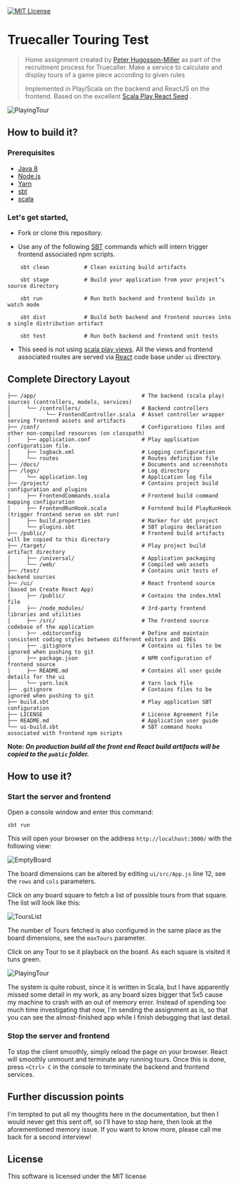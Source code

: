 [![MIT License][license-badge]][LICENSE]

# Truecaller Touring Test

> Home assignment created by [Peter Hugosson-Miller][oldmanlink-profile] as part of the recruitment process for Truecaller. Make a service to calculate and display tours of a game piece according to given rules 
> 
> Implemented in Play/Scala on the backend and ReactJS on the frontend. Based on the excellent [Scala Play React Seed](http://bit.ly/2A1AzEq) .
 
![PlayingTour](https://github.com/OldManLink/truetest/blob/master/docs/02_PlayingTour.png)

## How to build it?

### Prerequisites

* [Java 8](https://www.oracle.com/java/technologies/javase-jdk8-downloads.html)
* [Node.js](https://nodejs.org/)
* [Yarn](https://classic.yarnpkg.com/en/docs/install/)
* [sbt](https://www.scala-sbt.org/download.html)
* [scala](https://www.scala-lang.org/download/)

### Let's get started,

* Fork or clone this repository.

* Use any of the following [SBT](http://www.scala-sbt.org/) commands which will intern trigger frontend associated npm scripts.

```
    sbt clean           # Clean existing build artifacts

    sbt stage           # Build your application from your project’s source directory

    sbt run             # Run both backend and frontend builds in watch mode

    sbt dist            # Build both backend and frontend sources into a single distribution artifact

    sbt test            # Run both backend and frontend unit tests
```

* This seed is not using [scala play views](https://www.playframework.com/documentation/2.6.x/ScalaTemplates). All the views and frontend associated routes are served via [React](https://reactjs.org/) code base under `ui` directory.

## Complete Directory Layout

```
├── /app/                                 # The backend (scala play) sources (controllers, models, services)
│     └── /controllers/                   # Backend controllers
│           └── FrontendController.scala  # Asset controller wrapper serving frontend assets and artifacts
├── /conf/                                # Configurations files and other non-compiled resources (on classpath)
│     ├── application.conf                # Play application configuratiion file.
│     ├── logback.xml                     # Logging configuration
│     └── routes                          # Routes definition file
├── /docs/                                # Documents and screenshots
├── /logs/                                # Log directory
│     └── application.log                 # Application log file
├── /project/                             # Contains project build configuration and plugins
│     ├── FrontendCommands.scala          # Frontend build command mapping configuration
│     ├── FrontendRunHook.scala           # Forntend build PlayRunHook (trigger frontend serve on sbt run)
│     ├── build.properties                # Marker for sbt project
│     └── plugins.sbt                     # SBT plugins declaration
├── /public/                              # Frontend build artifacts will be copied to this directory
├── /target/                              # Play project build artifact directory
│     ├── /universal/                     # Application packaging
│     └── /web/                           # Compiled web assets
├── /test/                                # Contains unit tests of backend sources
├── /ui/                                  # React frontend source (based on Create React App)
│     ├── /public/                        # Contains the index.html file
│     ├── /node_modules/                  # 3rd-party frontend libraries and utilities
│     ├── /src/                           # The frontend source codebase of the application
│     ├── .editorconfig                   # Define and maintain consistent coding styles between different editors and IDEs
│     ├── .gitignore                      # Contains ui files to be ignored when pushing to git
│     ├── package.json                    # NPM configuration of frontend source
│     ├── README.md                       # Contains all user guide details for the ui
│     └── yarn.lock                       # Yarn lock file
├── .gitignore                            # Contains files to be ignored when pushing to git
├── build.sbt                             # Play application SBT configuration
├── LICENSE                               # License Agreement file
├── README.md                             # Application user guide
└── ui-build.sbt                          # SBT command hooks associated with frontend npm scripts 
```

**Note: _On production build all the front end React build artifacts will be copied to the `public` folder._**

## How to use it?

### Start the server and frontend
Open a console window and enter this command:
```
sbt run
```
This will open your browser on the address `http://localhost:3000/` with the following view:

![EmptyBoard](https://github.com/OldManLink/truetest/blob/master/docs/00_EmptyBoard.png)

The board dimensions can be altered by editing `ui/src/App.js` line 12, see the `rows` and `cols` parameters.

Click on any board square to fetch a list of possible tours from that square. The list will look like this:

![ToursList](https://github.com/OldManLink/truetest/blob/master/docs/01_ToursList.png)

The number of Tours fetched is also configured in the same place as the board dimensions, see the `maxTours` parameter.

Click on any Tour to se it playback on the board. As each square is visited it tuns green. 

![PlayingTour](https://github.com/OldManLink/truetest/blob/master/docs/02_PlayingTour.png)

The system is quite robust, since it is written in Scala, but I have apparently missed some detail in my work, as any board sizes bigger that 5x5 cause my machine to crash with an out of memory error. Instead of spending too much time investigating that now, I'm sending the assignment as is, so that you can see the almost-finished app while I finish debugging that last detail.

### Stop the server and frontend
To stop the client smoothly, simply reload the page on your browser. React will smoothly unmount and terminate any running tours. Once this is done, press `<Ctrl> C` in the console to terminate the backend and frontend services.

## Further discussion points
I'm tempted to put all my thoughts here in the documentation, but then I would never get this sent off, so I'll have to stop here, then look at the aforementioned memory issue. If you want to know more, please call me back for a second interview!


## License

This software is licensed under the MIT license

[license-badge]: http://img.shields.io/badge/license-MIT-blue.svg?style=flat
[license]: https://github.com/yohangz/java-play-react-seed/blob/master/README.md

[oldmanlink-profile]: https://github.com/oldmanlink
